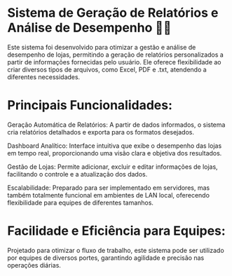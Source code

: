 # Sistema de Geração de Relatórios e Análise de Desempenho 🚀🔥

Este sistema foi desenvolvido para otimizar a gestão e análise de desempenho de lojas, permitindo a geração de relatórios personalizados a partir de informações fornecidas pelo usuário. Ele oferece flexibilidade ao criar diversos tipos de arquivos, como Excel, PDF e .txt, atendendo a diferentes necessidades.

# Principais Funcionalidades:
Geração Automática de Relatórios: A partir de dados informados, o sistema cria relatórios detalhados e exporta para os formatos desejados.

Dashboard Analítico: Interface intuitiva que exibe o desempenho das lojas em tempo real, proporcionando uma visão clara e objetiva dos resultados.

Gestão de Lojas: Permite adicionar, excluir e editar informações de lojas, facilitando o controle e a atualização dos dados.

Escalabilidade: Preparado para ser implementado em servidores, mas também totalmente funcional em ambientes de LAN local, oferecendo flexibilidade para equipes de diferentes tamanhos.

# Facilidade e Eficiência para Equipes:
Projetado para otimizar o fluxo de trabalho, este sistema pode ser utilizado por equipes de diversos portes, garantindo agilidade e precisão nas operações diárias.

